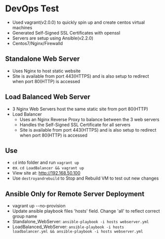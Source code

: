# DevOps Test

- Used vagrant(v2.0.0) to quickly spin up and create centos virtual machines
- Generated Self-Signed SSL Certificates with openssl
- Servers are setup using Ansible(v2.2.0)
- Centos7/Nginx/Firewalld

## Standalone Web Server
- Uses Nginx to host static website
- Site is available from port 443(HTTPS) and is also setup to redirect when port 80(HTTP) is accessed

## Load Balanced Web Server
- 3 Nginx Web Servers host the same static site from port 80(HTTP)
- Load Balancer
  - Uses an Nginx Reverse Proxy to balance between the 3 web servers
  - Handles the Self-Signed SSL Certificate for all servers
  - Site is available from port 443(HTTPS) and is also setup to redirect when port 80(HTTP) is accessed

## Use
- ```cd``` into folder and run ```vagrant up```
- ex. ```cd LoadBalancer && vagrant up```
- View site at: http://192.168.50.100
- Use ```destroyandrebuild``` to Stop and Rebuild VM to test out new changes

## Ansible Only for Remote Server Deployment
- vagrant up --no-provision
- Update ansible playbook files 'hosts' field. Change 'all' to reflect correct group name
- Standalone_WebServer: ```ansible-playbook -i hosts webserver.yml ```
- LoadBalanced_WebServer: ```ansible-playbook -i hosts loadbalancer.yml && ansible-playbook -i hosts webserver.yml ```
